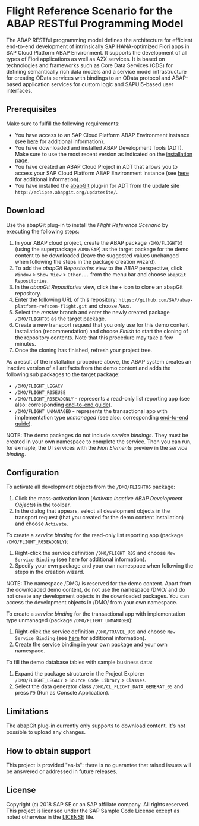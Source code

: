 # Flight Reference Scenario for the ABAP RESTful Programming Model
The ABAP RESTful programming model defines the architecture for efficient end-to-end development of intrinsically SAP HANA-optimized Fiori apps in SAP Cloud Platform ABAP Environment. It supports the development of all types of Fiori applications as well as A2X services. It is based on technologies and frameworks such as Core Data Services (CDS) for defining semantically rich data models and a service model infrastructure for creating OData services with bindings to an OData protocol and ABAP-based application services for custom logic and SAPUI5-based user interfaces.

## Prerequisites
Make sure to fulfill the following requirements:
* You have access to an SAP Cloud Platform ABAP Environment instance (see [here](https://blogs.sap.com/2018/09/04/sap-cloud-platform-abap-environment) for additional information).
* You have downloaded and installed ABAP Development Tools (ADT). Make sure to use the most recent version as indicated on the [installation page](https://tools.hana.ondemand.com/#abap). 
* You have created an ABAP Cloud Project in ADT that allows you to access your SAP Cloud Platform ABAP Environment instance (see [here](https://help.sap.com/viewer/5371047f1273405bb46725a417f95433/Cloud/en-US/99cc54393e4c4e77a5b7f05567d4d14c.html) for additional information).
* You have installed the [abapGit](https://github.com/abapGit/eclipse.abapgit.org) plug-in for ADT from the update site `http://eclipse.abapgit.org/updatesite/`.

## Download
Use the abapGit plug-in to install the <em>Flight Reference Scenario</em> by executing the following steps:
1. In your ABAP cloud project, create the ABAP package `/DMO/FLIGHT05` (using the superpackage `/DMO/SAP`) as the target package for the demo content to be downloaded (leave the suggested values unchanged when following the steps in the package creation wizard).
2. To add the <em>abapGit Repositories</em> view to the <em>ABAP</em> perspective, click `Window` > `Show View` > `Other...` from the menu bar and choose `abapGit Repositories`.
3. In the <em>abapGit Repositories</em> view, click the `+` icon to clone an abapGit repository.
4. Enter the following URL of this repository: `https://github.com/SAP/abap-platform-refscen-flight.git` and choose <em>Next</em>.
5. Select the <em>master</em> branch and enter the newly created package `/DMO/FLIGHT05` as the target package.
6. Create a new transport request that you only use for this demo content installation (recommendation) and choose <em>Finish</em> to start the cloning of the repository contents. Note that this procedure may take a few minutes.
7. Once the cloning has finished, refresh your project tree.

As a result of the installation procedure above, the ABAP system creates an inactive version of all artifacts from the demo content and adds the following sub packages to the target package:
* `/DMO/FLIGHT_LEGACY`
* `/DMO/FLIGHT_R05EUSE`
* `/DMO/FLIGHT_R05EADONLY` - represents a read-only list reporting app (see also: corresponding [end-to-end guide](https://help.sap.com/viewer/c0d02c4330c34b3abca88bdd57eaccfc/Cloud/en-US/a1243bff462b4ee3a03e2bb6fc30e015.html)).
* `/DMO/FLIGHT_UNMANAGED` - represents the transactional app with implementation type <em>unmanaged</em> (see also: corresponding [end-to-end guide](https://help.sap.com/viewer/c0d02c4330c34b3abca88bdd57eaccfc/Cloud/en-US/971e03cd952a47458e57f87fc566a8f3.html)).

NOTE: The demo packages do not include <em>service bindings</em>. They must be created in your own namespace to complete the service. 
Then you can run, for exmaple, the UI services with the <em>Fiori Elements</em> preview in the <em>service binding</em>.

## Configuration
To activate all development objects from the `/DMO/FLIGHT05` package: 
1. Click the mass-activation icon (<em>Activate Inactive ABAP Development Objects</em>) in the toolbar.  
2. In the dialog that appears, select all development objects in the transport request (that you created for the demo content installation) and choose `Activate`.

To create a <em>service binding</em> for the read-only list reporting app (package `/DMO/FLIGHT_R05EADONLY`):
1. Right-click the service definition `/DMO/FLIGHT_R05` and choose `New Service Binding` (see [here](https://help.sap.com/viewer/c0d02c4330c34b3abca88bdd57eaccfc/Cloud/en-US/6709cab6cb5b4c01b28463d760429a9a.html) for additional information). 
2. Specify your own package and your own namespace when following the steps in the creation wizard.

NOTE: The namespace /DMO/ is reserved for the demo content. Apart from the downloaded demo content, do not use the namespace /DMO/ and do not create any development objects in the downloaded packages. You can access the development objects in /DMO/ from your own namespace.

To create a <em>service binding</em> for the transactional app with implementation type unmanaged (package `/DMO/FLIGHT_UNMANAGED`): 
1. Right-click the service definition `/DMO/TRAVEL_U05` and choose `New Service Binding` (see [here](https://help.sap.com/viewer/c0d02c4330c34b3abca88bdd57eaccfc/Cloud/en-US/9cda72a7bd9e476b8696f625da404605.html) for additional information). 
2. Create the service binding in your own package and your own namespace. 

To fill the demo database tables with sample business data:
1. Expand the package structure in the Project Explorer `/DMO/FLIGHT_LEGACY` > `Source Code Library` > `Classes`.
2. Select the data generator class `/DMO/CL_FLIGHT_DATA_GENERAT_05` and press `F9` (Run as Console Application). 

## Limitations
The abapGit plug-in currently only supports to download content. It's not possible to upload any changes.

## How to obtain support
This project is provided "as-is": there is no guarantee that raised issues will be answered or addressed in future releases.

## License
Copyright (c) 2018 SAP SE or an SAP affiliate company. All rights reserved.
This project is licensed under the SAP Sample Code License except as noted otherwise in the [LICENSE](LICENSE) file.
